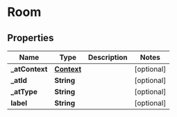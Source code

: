 # Room

## Properties
Name | Type | Description | Notes
------------ | ------------- | ------------- | -------------
**_atContext** | [**Context**](Context.md) |  |  [optional]
**_atId** | **String** |  |  [optional]
**_atType** | **String** |  |  [optional]
**label** | **String** |  |  [optional]
